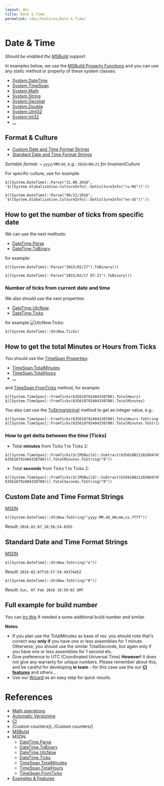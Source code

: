 ```yaml
---
layout: doc
title: Date & Time
permalink: /doc/Features/Date & Time/
---
```

# Date & Time

*Should be enabled the [MSBuild](../../Scripts/MSBuild/) support.*

In examples below, we use the [MSBuild Property Functions](https://msdn.microsoft.com/en-us/library/vstudio/dd633440%28v=vs.120%29.aspx#BKMK_PropertyFunctions) and you can use any static method or property of these system classes:

* [System.DateTime](https://msdn.microsoft.com/en-us/library/system.datetime_methods.aspx)
* [System.TimeSpan](https://msdn.microsoft.com/en-us/library/system.timespan_methods.aspx)
* [System.Math](https://msdn.microsoft.com/en-us/library/system.math_methods.aspx)
* [System.String](https://msdn.microsoft.com/en-us/library/system.string_methods.aspx)
* [System.Decimal](https://msdn.microsoft.com/en-us/library/system.decimal_methods.aspx)
* [System.Double](https://msdn.microsoft.com/en-us/library/system.double_methods.aspx)
* [System.UInt32](https://msdn.microsoft.com/en-us/library/system.uint32_methods.aspx)
* [System.Int32](https://msdn.microsoft.com/en-us/library/system.int32_methods.aspx)
* [...](https://msdn.microsoft.com/en-us/library/vstudio/dd633440%28v=vs.120%29.aspx#BKMK_Static)

## Format & Culture

* [Custom Date and Time Format Strings](https://msdn.microsoft.com/en-us/library/8kb3ddd4)
* [Standard Date and Time Format Strings](https://msdn.microsoft.com/en-us/library/az4se3k1)

*Sortable format: ~ `yyyy/MM/dd`, e.g.: `2016/08/21` for InvariantCulture*

For specific culture, use for example:

```{{site.msblang}}
$([System.DateTime]::Parse("21.08.2016", '$([System.Globalization.CultureInfo]::GetCultureInfo("ru-RU"))'))
```

```{{site.msblang}}
$([System.DateTime]::Parse("08/21/2016", '$([System.Globalization.CultureInfo]::GetCultureInfo("en-US"))'))
```

## How to get the number of ticks from specific date

We can use the next methods:

* [DateTime.Parse](https://msdn.microsoft.com/en-us/library/system.datetime.parse.aspx)
* [DateTime.ToBinary](https://msdn.microsoft.com/en-us/library/system.datetime.tobinary%28v=vs.110%29.aspx)

for example:

```{{site.msblang}}
$([System.DateTime]::Parse("2015/02/17").ToBinary())
```

```{{site.msblang}}
$([System.DateTime]::Parse("2015/02/17 07:21").ToBinary())
```

### Number of ticks from current date and time

We also should use the next properties:

* [DateTime.UtcNow](https://msdn.microsoft.com/en-us/library/system.datetime.utcnow%28v=vs.100%29.aspx)
* [DateTime.Ticks](https://msdn.microsoft.com/en-us/library/system.datetime.ticks%28v=vs.100%29.aspx)

for example ![UtcNow.Ticks]({{site.docp}}/Resources/examples/UtcNow-Ticks.gif):

```{{site.msblang}}
$([System.DateTime]::UtcNow.Ticks)
```

## How to get the total Minutes or Hours from Ticks

You should use the [TimeSpan Properties](https://msdn.microsoft.com/en-us/library/System.TimeSpan_properties%28v=vs.100%29.aspx):

* [TimeSpan.TotalMinutes](https://msdn.microsoft.com/en-us/library/system.timespan.totalminutes%28v=vs.100%29.aspx)
* [TimeSpan.TotalHours](https://msdn.microsoft.com/en-us/library/system.timespan.totalhours%28v=vs.100%29.aspx)
* [...](https://msdn.microsoft.com/en-us/library/System.TimeSpan_properties%28v=vs.100%29.aspx)

and [TimeSpan.FromTicks](https://msdn.microsoft.com/en-us/library/system.timespan.fromticks%28v=vs.100%29.aspx) method, for example:

```{{site.msblang}}
$([System.TimeSpan]::FromTicks(635618792404338780).TotalHours)
$([System.TimeSpan]::FromTicks(635618792404338780).TotalMinutes)
```
You also can use the [ToString(string)](https://msdn.microsoft.com/en-us/library/kfsatb94%28v=vs.110%29.aspx) method to get an integer value, e.g.:

```{{site.msblang}}
$([System.TimeSpan]::FromTicks(635618792404338780).TotalHours.ToString("0"))
$([System.TimeSpan]::FromTicks(635618792404338780).TotalMinutes.ToString("0"))
```

### How to get delta between the time (Ticks)

* Total **minutes** from Ticks 1 to Ticks 2:

```{{site.msblang}}
$([System.TimeSpan]::FromTicks($([MSBuild]::Subtract(635618821282084745, 635618792404338780))).TotalMinutes.ToString("0"))
```

* Total **seconds** from Ticks 1 to Ticks 2:

```{{site.msblang}}
$([System.TimeSpan]::FromTicks($([MSBuild]::Subtract(635618821282084745, 635618792404338780))).TotalSeconds.ToString("0"))
```

## Custom Date and Time Format Strings

[MSDN](https://msdn.microsoft.com/en-us/library/8kb3ddd4%28v=vs.110%29.aspx)

```{{site.msblang}}
$([System.DateTime]::UtcNow.ToString("yyyy.MM.dd_HH;mm;ss.ffff"))
```
Result: `2016.02.07_10;56;54.8265`

## Standard Date and Time Format Strings

[MSDN](https://msdn.microsoft.com/library/az4se3k1%28v=vs.100%29.aspx)

```{{site.msblang}}
$([System.DateTime]::UtcNow.ToString("o"))
```
Result: `2016-02-07T10:57:59.4937445Z`

```{{site.msblang}}
$([System.DateTime]::UtcNow.ToString("R"))
```
Result: `Sun, 07 Feb 2016 10:59:03 GMT`

## Full example for build number

You can [try this](../../Examples/Version/Manually/) If needed a some additional build number and similar.

**Notes**: 

* If you plan use the TotalMinutes as base of rev. you should note that's correct way **only if** you have one or less assemblies for 1 minute. Otherwise, you should use the similar TotalSeconds, but again only if you have one or less assemblies for 1 second etc.
* Give preference to UTC (Coordinated Universal Time) **However!** it does not give any warranty for unique numbers. Please remember about this, and be careful for developing **in team** - for this case use the our **[CI features](../../CI/)** and others...
* Use our [Wizard](../../Examples/Version/Wizard/) as an easy step for quick results.

# References #

* [Math operations](../Math/)
* [Automatic Versioning](../../Examples/Version/)
* [CI](../../CI/)
* [Custom counters](../Custom counters/)
* [MSBuild](../../Scripts/MSBuild/)
* MSDN:
    * [DateTime.Parse](https://msdn.microsoft.com/en-us/library/system.datetime.parse.aspx)
    * [DateTime.ToBinary](https://msdn.microsoft.com/en-us/library/system.datetime.tobinary%28v=vs.110%29.aspx)
    * [DateTime.UtcNow](https://msdn.microsoft.com/en-us/library/system.datetime.utcnow%28v=vs.100%29.aspx)
    * [DateTime.Ticks](https://msdn.microsoft.com/en-us/library/system.datetime.ticks%28v=vs.100%29.aspx)
    * [TimeSpan.TotalMinutes](https://msdn.microsoft.com/en-us/library/system.timespan.totalminutes%28v=vs.100%29.aspx)
    * [TimeSpan.TotalHours](https://msdn.microsoft.com/en-us/library/system.timespan.totalhours%28v=vs.100%29.aspx)
    * [TimeSpan.FromTicks](https://msdn.microsoft.com/en-us/library/system.timespan.fromticks%28v=vs.100%29.aspx)
* [Examples & Features](../../Examples/)
